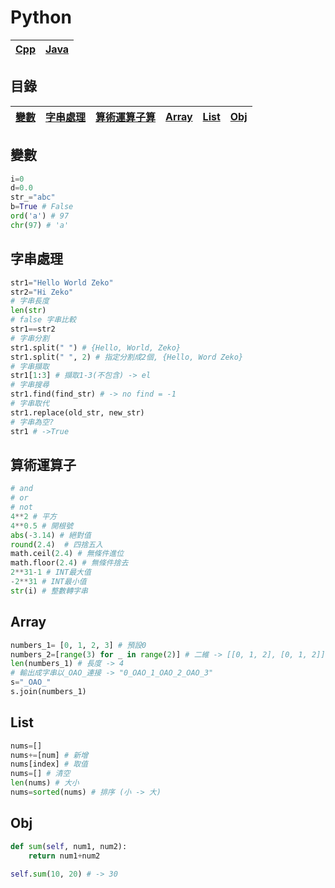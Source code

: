 # Python
|[Cpp](../Cpp)|[Java](../Java)|
|-|-|
## 目錄
|[變數](#變數)|[字串處理](#字串處理)|[算術運算子算](#算術運算子)|[Array](#Array)|[List](#List)|[Obj](#Obj)|
|-|-|-|-|-|-|

## 變數
```python
i=0
d=0.0
str_="abc"
b=True # False
ord('a') # 97
chr(97) # 'a'
```

## 字串處理
```python
str1="Hello World Zeko"
str2="Hi Zeko"
# 字串長度
len(str)
# false 字串比較
str1==str2
# 字串分割
str1.split(" ") # {Hello, World, Zeko}
str1.split(" ", 2) # 指定分割成2個, {Hello, Word Zeko}
# 字串擷取
str1[1:3] # 擷取1-3(不包含) -> el
# 字串搜尋
str1.find(find_str) # -> no find = -1
# 字串取代
str1.replace(old_str, new_str)
# 字串為空?
str1 # ->True
```

## 算術運算子
```python
# and
# or
# not
4**2 # 平方
4**0.5 # 開根號
abs(-3.14) # 絕對值
round(2.4)	# 四捨五入
math.ceil(2.4) # 無條件進位
math.floor(2.4) # 無條件捨去
2**31-1 # INT最大值
-2**31 # INT最小值
str(i) # 整數轉字串
```

## Array
```python
numbers_1= [0, 1, 2, 3] # 預設0
numbers_2=[range(3) for _ in range(2)] # 二維 -> [[0, 1, 2], [0, 1, 2]]
len(numbers_1) # 長度 -> 4
# 輸出成字串以_OAO_連接 -> "0_OAO_1_OAO_2_OAO_3"
s="_OAO_"
s.join(numbers_1)
```

## List
```python
nums=[]
nums+=[num] # 新增
nums[index] # 取值
nums=[] # 清空
len(nums) # 大小	
nums=sorted(nums) # 排序 (小 -> 大)
```

## Obj
```python
def sum(self, num1, num2):
    return num1+num2

self.sum(10, 20) # -> 30
```